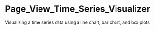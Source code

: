 # Page_View_Time_Series_Visualizer
Visualizing a time series data using a line chart, bar chart, and box plots
